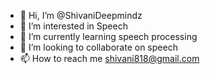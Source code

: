 - 👋 Hi, I’m @ShivaniDeepmindz
- 👀 I’m interested in Speech 
- 🌱 I’m currently learning speech processing
- 💞️ I’m looking to collaborate on speech
- 📫 How to reach me shivani818@gmail.com

<!---
ShivaniDeepmindz/ShivaniDeepmindz is a ✨ special ✨ repository because its `README.md` (this file) appears on your GitHub profile.
You can click the Preview link to take a look at your changes.
--->
